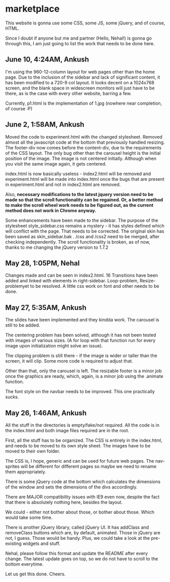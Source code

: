 marketplace
===========

This website is gonna use some CSS, some JS, some jQuery, and of course, HTML.

Since I doubt if anyone but me and partner (Hello, Nehal!) is gonna go through this, I am just going to list the work that needs to be done here.

June 10, 4:24AM, Ankush
-----------------------
I'm using the 960-12-column layout for web pages other than the home page. Due to the inclusion of the sidebar and lack of significant content, it has been modified to a 720-9 col layout. It looks decent on a 1024x768 screen, and the blank space in widescreen monitors will just have to be there, as is the case with every other website, barring a few.

Currently, p1.html is the implementation of 1.jpg (nowhere near completion, of course :P)


June 2, 1:58AM, Ankush
-----------------------
Moved the code to experiment.html with the changed stylesheet. Removed almost all the javascript code at the bottom that previously handled resizing. The footer-div now comes before the content-div, due to the requirements of the CSS layout. The only bug other than the carousel height is the initial position of the image. The image is not centered initially. Although when you visit the same image again, it gets centered.

index.html is now basically useless - index2.html will be removed and experiment.html will be made into index.html once the bugs that are present in experiment.html and not in index2.html are removed.

Also, __necessary modifications to the latest jquery version need to be made so that the scroll functionality can be regained. Or, a better method to make the scroll wheel work needs to be figured out, as the current method does not work in Chrome anyway.__

Some enhancements have been made to the sidebar. The purpose of the stylesheet style_sidebar.css remains a mystery - it has styles defined which will conflict with the page. That needs to be corrected. The original skin has been saved as skin_sidebar.bak . /css and /css2 need to be merged, after checking independently. The scroll functionality is broken, as of now, thanks to me changing the jQuery version to 1.7.2

May 28, 1:05PM, Nehal
------------------------
Changes made and can be seen in index2.html. 16 Transitions have been added and linked with elements in right-sidebar. Loop-problem, Resize-problemyet to be resolved. A little css work on font and other needs to be done. 

May 27, 5:35AM, Ankush
------------------------
The slides have been implemented and they kindda work. The carousel is still to be added.

The centering problem has been solved, although it has not been tested with images of various sizes. (A for loop with that function run for every image upon initialization might solve an issue).

The clipping problem is still there - if the image is wider or taller than the screen, it will clip. Some more code is required to adjust that.

Other than that, only the carousel is left. The resizable footer is a minor job once the graphics are ready, which, again, is a minor job using the .animate function.

The font style on the navbar needs to be improved. This one practically sucks.



May 26, 1:46AM, Ankush
-------------------------
All the stuff in the directories is empty/fake/not required. All the code is in the index.html and both image files required are in the root.

First, all the stuff has to be organized. The CSS is entirely in the index.html, and needs to be moved to its own style sheet. The images have to be moved to their own folder.

The CSS is, I hope, generic and can be used for future web pages. The nav-sprites will be different for different pages so maybe we need to rename them appropriately.

There is some jQuery code at the bottom which calculates the dimensions of the window and sets the dimensions of the divs accordingly.

There are MAJOR compatibility issues with IE9 even now, despite the fact that there is absolutely nothing here, besides the layout.

We could - either not bother about those, or bother about those. Which would take some time.

There is another jQuery library, called jQuery UI. It has addClass and removeClass buttons which are, by default, animated. Those in jQuery are not, I guess. Those would be handy. Plus, we could take a look at the pre-existing widgets and stuff.

Nehal, please follow this format and update the README after every change. The latest update goes on top, so we do not have to scroll to the bottom everytime.

Let us get this done. Cheers.

